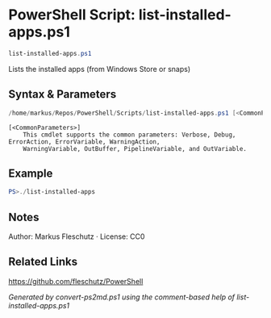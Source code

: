 # PowerShell Script: list-installed-apps.ps1
```powershell
list-installed-apps.ps1
```

Lists the installed apps (from Windows Store or snaps)

## Syntax & Parameters
```powershell
/home/markus/Repos/PowerShell/Scripts/list-installed-apps.ps1 [<CommonParameters>]
```

```
[<CommonParameters>]
    This cmdlet supports the common parameters: Verbose, Debug, ErrorAction, ErrorVariable, WarningAction, 
    WarningVariable, OutBuffer, PipelineVariable, and OutVariable.
```

## Example
```powershell
PS>./list-installed-apps
```


## Notes
Author: Markus Fleschutz · License: CC0

## Related Links
https://github.com/fleschutz/PowerShell

*Generated by convert-ps2md.ps1 using the comment-based help of list-installed-apps.ps1*
